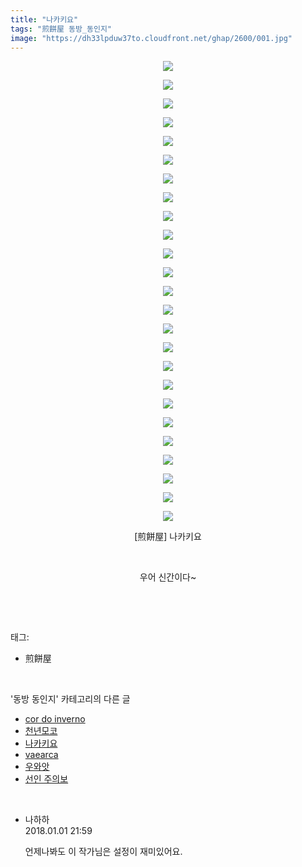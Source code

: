 ```yaml
---
title: "나카키요"
tags: "煎餅屋 동방_동인지"
image: "https://dh33lpduw37to.cloudfront.net/ghap/2600/001.jpg"
---
```

<div class="article">
<p style="text-align: center; clear: none; float: none;"><img src="{{ site.imgserver2 }}/ghap/2600/001.jpg"/></p>
<p style="text-align: center; clear: none; float: none;"><img src="{{ site.imgserver2 }}/ghap/2600/002.jpg"/></p>
<p style="text-align: center; clear: none; float: none;"><img src="{{ site.imgserver2 }}/ghap/2600/003.jpg"/></p>
<p style="text-align: center; clear: none; float: none;"><img src="{{ site.imgserver2 }}/ghap/2600/004.jpg"/></p>
<p style="text-align: center; clear: none; float: none;"><img src="{{ site.imgserver2 }}/ghap/2600/005.jpg"/></p>
<p style="text-align: center; clear: none; float: none;"><img src="{{ site.imgserver2 }}/ghap/2600/006.jpg"/></p>
<p style="text-align: center; clear: none; float: none;"><img src="{{ site.imgserver2 }}/ghap/2600/007.jpg"/></p>
<p style="text-align: center; clear: none; float: none;"><img src="{{ site.imgserver2 }}/ghap/2600/008.jpg"/></p>
<p style="text-align: center; clear: none; float: none;"><img src="{{ site.imgserver2 }}/ghap/2600/009.jpg"/></p>
<p style="text-align: center; clear: none; float: none;"><img src="{{ site.imgserver2 }}/ghap/2600/010.jpg"/></p>
<p style="text-align: center; clear: none; float: none;"><img src="{{ site.imgserver2 }}/ghap/2600/011.jpg"/></p>
<p style="text-align: center; clear: none; float: none;"><img src="{{ site.imgserver2 }}/ghap/2600/012.jpg"/></p>
<p style="text-align: center; clear: none; float: none;"><img src="{{ site.imgserver2 }}/ghap/2600/013.jpg"/></p>
<p style="text-align: center; clear: none; float: none;"><img src="{{ site.imgserver2 }}/ghap/2600/014.jpg"/></p>
<p style="text-align: center; clear: none; float: none;"><img src="{{ site.imgserver2 }}/ghap/2600/015.jpg"/></p>
<p style="text-align: center; clear: none; float: none;"><img src="{{ site.imgserver2 }}/ghap/2600/016.jpg"/></p>
<p style="text-align: center; clear: none; float: none;"><img src="{{ site.imgserver2 }}/ghap/2600/017.jpg"/></p>
<p style="text-align: center; clear: none; float: none;"><img src="{{ site.imgserver2 }}/ghap/2600/018.jpg"/></p>
<p style="text-align: center; clear: none; float: none;"><img src="{{ site.imgserver2 }}/ghap/2600/019.jpg"/></p>
<p style="text-align: center; clear: none; float: none;"><img src="{{ site.imgserver2 }}/ghap/2600/020.jpg"/></p>
<p style="text-align: center; clear: none; float: none;"><img src="{{ site.imgserver2 }}/ghap/2600/021.jpg"/></p>
<p style="text-align: center; clear: none; float: none;"><img src="{{ site.imgserver2 }}/ghap/2600/022.jpg"/></p>
<p style="text-align: center; clear: none; float: none;"><img src="{{ site.imgserver2 }}/ghap/2600/023.jpg"/></p>
<p style="text-align: center; clear: none; float: none;"><img src="{{ site.imgserver2 }}/ghap/2600/024.jpg"/></p>
<p style="text-align: center; clear: none; float: none;"><img src="{{ site.imgserver2 }}/ghap/2600/025.jpg"/></p>
<p style="text-align: center; clear: none; float: none;">[煎餅屋] 나카키요</p>
<p style="text-align: center; clear: none; float: none;"><br/></p>
<p style="text-align: center; clear: none; float: none;">우어 신간이다~</p>
<p><br/></p>
</div><br/>
<div class="tagTrail">
<p>태그: </p>
<ul>
<li>煎餅屋</li>
</ul>
</div><br/>
<div class="another">
<p>'동방 동인지' 카테고리의 다른 글</p>
<ul>
<li><a href="/ghap_2608">cor do inverno</a></li>
<li><a href="/ghap_2606">천년모코</a></li>
<li><a href="/ghap_2600">나카키요</a></li>
<li><a href="/ghap_2599">vaearca</a></li>
<li><a href="/ghap_2598">우와앗</a></li>
<li><a href="/ghap_2597">선인 주의보</a></li>
</ul>
</div><br/>
<div class="cb_module cb_fluid">
<div class="cb_wrt cb_profile">
<div class="comment">
<ul>
<li class="cb_thumb_off" id="comment15164298">
<div class="cb_comment_area">
<div class="cb_info_area">
<div class="cb_section">
<span class="cb_nick_name">나하하</span>
</div>
<div class="cb_section">
<span class="cb_date">2018.01.01 21:59 </span>
</div>
</div>
<div class="cb_dsc_comment">
<p class="cb_dsc">
											언제나봐도 이 작가님은 설정이 재미있어요.
										</p>
</div>
</div></li>
</ul>
</div>
</div><!-- commentList close -->
</div><br/>
